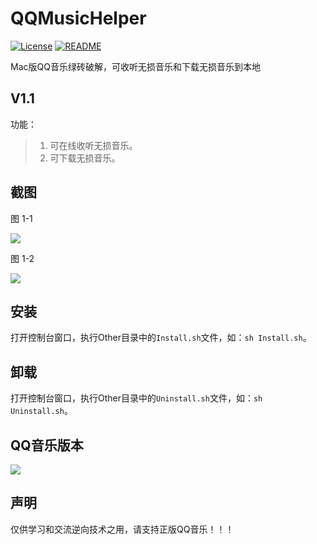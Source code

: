 # QQMusicHelper
[![License](https://img.shields.io/github/license/mashape/apistatus.svg)](LICENSE)
[![README](https://img.shields.io/badge/README-中文-blue.svg)](README-Chinese.md)

Mac版QQ音乐绿砖破解，可收听无损音乐和下载无损音乐到本地

## V1.1

功能：

> 1. 可在线收听无损音乐。
> 2. 可下载无损音乐。

## 截图

图 1-1

![](https://ws3.sinaimg.cn/large/006tKfTcly1fqw7xsolgdj30r80ioq6h.jpg)

图 1-2

![](https://ws1.sinaimg.cn/large/006tKfTcgy1fqw81wp5crj30re0jgdmg.jpg)

## 安装

打开控制台窗口，执行Other目录中的`Install.sh`文件，如：`sh Install.sh`。

## 卸载

打开控制台窗口，执行Other目录中的`Uninstall.sh`文件，如：`sh Uninstall.sh`。

## QQ音乐版本

![](https://ws4.sinaimg.cn/large/006tKfTcgy1fqw82xdgxlj30mw0gv41y.jpg)

## 声明

仅供学习和交流逆向技术之用，请支持正版QQ音乐！！！
